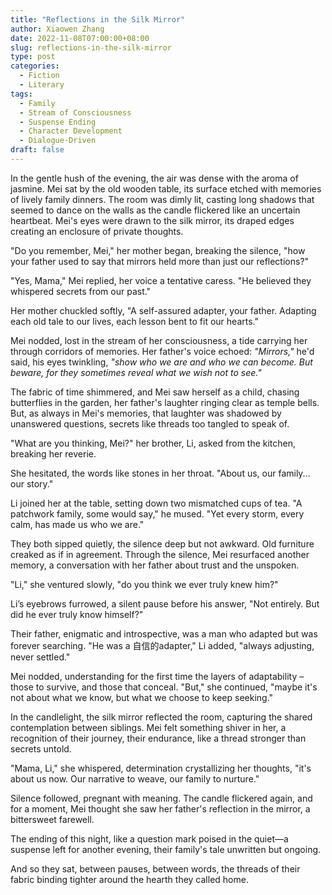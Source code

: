 ```yaml
---
title: "Reflections in the Silk Mirror"
author: Xiaowen Zhang
date: 2022-11-08T07:00:00+08:00
slug: reflections-in-the-silk-mirror
type: post
categories:
  - Fiction
  - Literary
tags:
  - Family
  - Stream of Consciousness
  - Suspense Ending
  - Character Development
  - Dialogue-Driven
draft: false
---
```


In the gentle hush of the evening, the air was dense with the aroma of jasmine. Mei sat by the old wooden table, its surface etched with memories of lively family dinners. The room was dimly lit, casting long shadows that seemed to dance on the walls as the candle flickered like an uncertain heartbeat. Mei's eyes were drawn to the silk mirror, its draped edges creating an enclosure of private thoughts.

"Do you remember, Mei," her mother began, breaking the silence, "how your father used to say that mirrors held more than just our reflections?"

"Yes, Mama," Mei replied, her voice a tentative caress. "He believed they whispered secrets from our past."

Her mother chuckled softly, "A self-assured adapter, your father. Adapting each old tale to our lives, each lesson bent to fit our hearts."

Mei nodded, lost in the stream of her consciousness, a tide carrying her through corridors of memories. Her father's voice echoed: *"Mirrors,"* he'd said, his eyes twinkling, *"show who we are and who we can become. But beware, for they sometimes reveal what we wish not to see."*

The fabric of time shimmered, and Mei saw herself as a child, chasing butterflies in the garden, her father's laughter ringing clear as temple bells. But, as always in Mei's memories, that laughter was shadowed by unanswered questions, secrets like threads too tangled to speak of.

"What are you thinking, Mei?" her brother, Li, asked from the kitchen, breaking her reverie.

She hesitated, the words like stones in her throat. "About us, our family... our story."

Li joined her at the table, setting down two mismatched cups of tea. "A patchwork family, some would say," he mused. "Yet every storm, every calm, has made us who we are."

They both sipped quietly, the silence deep but not awkward. Old furniture creaked as if in agreement. Through the silence, Mei resurfaced another memory, a conversation with her father about trust and the unspoken.

"Li," she ventured slowly, "do you think we ever truly knew him?"

Li’s eyebrows furrowed, a silent pause before his answer, "Not entirely. But did he ever truly know himself?"

Their father, enigmatic and introspective, was a man who adapted but was forever searching. "He was a 自信的adapter," Li added, "always adjusting, never settled."

Mei nodded, understanding for the first time the layers of adaptability – those to survive, and those that conceal. "But," she continued, "maybe it's not about what we know, but what we choose to keep seeking."

In the candlelight, the silk mirror reflected the room, capturing the shared contemplation between siblings. Mei felt something shiver in her, a recognition of their journey, their endurance, like a thread stronger than secrets untold.

"Mama, Li," she whispered, determination crystallizing her thoughts, "it's about us now. Our narrative to weave, our family to nurture."

Silence followed, pregnant with meaning. The candle flickered again, and for a moment, Mei thought she saw her father's reflection in the mirror, a bittersweet farewell.

The ending of this night, like a question mark poised in the quiet—a suspense left for another evening, their family's tale unwritten but ongoing.

And so they sat, between pauses, between words, the threads of their fabric binding tighter around the hearth they called home. 